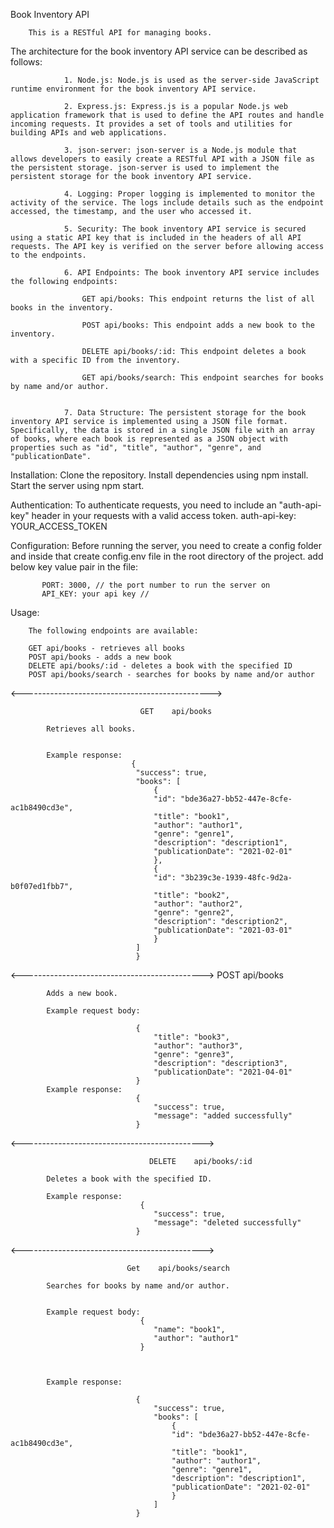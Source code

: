 Book Inventory API 

        This is a RESTful API for managing books.

The architecture for the book inventory API service can be described as follows:

                1. Node.js: Node.js is used as the server-side JavaScript runtime environment for the book inventory API service.

                2. Express.js: Express.js is a popular Node.js web application framework that is used to define the API routes and handle incoming requests. It provides a set of tools and utilities for building APIs and web applications.

                3. json-server: json-server is a Node.js module that allows developers to easily create a RESTful API with a JSON file as the persistent storage. json-server is used to implement the persistent storage for the book inventory API service.

                4. Logging: Proper logging is implemented to monitor the activity of the service. The logs include details such as the endpoint accessed, the timestamp, and the user who accessed it.

                5. Security: The book inventory API service is secured using a static API key that is included in the headers of all API requests. The API key is verified on the server before allowing access to the endpoints.

                6. API Endpoints: The book inventory API service includes the following endpoints:

                    GET api/books: This endpoint returns the list of all books in the inventory.

                    POST api/books: This endpoint adds a new book to the inventory.

                    DELETE api/books/:id: This endpoint deletes a book with a specific ID from the inventory.

                    GET api/books/search: This endpoint searches for books by name and/or author.


                7. Data Structure: The persistent storage for the book inventory API service is implemented using a JSON file format. Specifically, the data is stored in a single JSON file with an array of books, where each book is represented as a JSON object with properties such as "id", "title", "author", "genre", and "publicationDate".
                
                
                

Installation: 
        Clone the repository.
        Install dependencies using npm install.
        Start the server using npm start.


Authentication:
                 To authenticate requests, you need to include an "auth-api-key" header in your requests with a valid access token.
                 auth-api-key: YOUR_ACCESS_TOKEN 


Configuration:
        Before running the server, you need to create a config folder and inside that create config.env file in the root directory of the project. add below key value pair in the file:

           PORT: 3000, // the port number to run the server on
           API_KEY: your api key //





Usage:

        The following endpoints are available:

        GET api/books - retrieves all books
        POST api/books - adds a new book
        DELETE api/books/:id - deletes a book with the specified ID
        POST api/books/search - searches for books by name and/or author


<----------------------------------------------->

                                 GET    api/books
    
            Retrieves all books.
            

            Example response:
                               {
                                "success": true,
                                "books": [
                                    {
                                    "id": "bde36a27-bb52-447e-8cfe-ac1b8490cd3e",
                                    "title": "book1",
                                    "author": "author1",
                                    "genre": "genre1",
                                    "description": "description1",
                                    "publicationDate": "2021-02-01"
                                    },
                                    {
                                    "id": "3b239c3e-1939-48fc-9d2a-b0f07ed1fbb7",
                                    "title": "book2",
                                    "author": "author2",
                                    "genre": "genre2",
                                    "description": "description2",
                                    "publicationDate": "2021-03-01"
                                    }
                                ]
                                }
<--------------------------------------------->
                                 POST     api/books
      
            Adds a new book.

            Example request body:

                                {
                                    "title": "book3",
                                    "author": "author3",
                                    "genre": "genre3",
                                    "description": "description3",
                                    "publicationDate": "2021-04-01"
                                }
            Example response:
                                {
                                    "success": true,
                                    "message": "added successfully"
                                }
                                
<--------------------------------------------->

                                   DELETE    api/books/:id
     
            Deletes a book with the specified ID.

            Example response:
                                 {
                                    "success": true,
                                    "message": "deleted successfully"
                                }

<--------------------------------------------->  

                              Get    api/books/search
    
            Searches for books by name and/or author.
            
            
            Example request body:
                                 {
                                    "name": "book1",
                                    "author": "author1"
                                 }



            Example response:    
                                
                                {
                                    "success": true,
                                    "books": [
                                        {
                                        "id": "bde36a27-bb52-447e-8cfe-ac1b8490cd3e",
                                        "title": "book1",
                                        "author": "author1",
                                        "genre": "genre1",
                                        "description": "description1",
                                        "publicationDate": "2021-02-01"
                                        }
                                    ]
                                }

